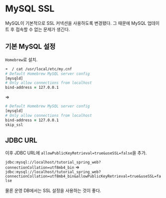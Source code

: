 # MySQL SSL

MySQL이 기본적으로 SSL 커넥션을 사용하도록 변경됐다.
그 때문에 MySQL 업데이트 후 접속할 수 없는 문제가 생긴다.

## 기본 MySQL 설정

`Homebrew`로 설치.

```zsh
➜  / cat /usr/local/etc/my.cnf
# Default Homebrew MySQL server config
[mysqld]
# Only allow connections from localhost
bind-address = 127.0.0.1
```
=&gt;
```zsh
# Default Homebrew MySQL server config
[mysqld]
# Only allow connections from localhost
bind-address = 127.0.0.1
skip_ssl
```

## JDBC URL

이후 JDBC URL에 `allowPublicKeyRetrieval=true&useSSL=false`을 추가.

`jdbc:mysql://localhost/tutorial_spring_web?connectionCollation=utf8mb4_bin`
=&gt;
`jdbc:mysql://localhost/tutorial_spring_web?connectionCollation=utf8mb4_bin&allowPublicKeyRetrieval=true&useSSL=false`

물론 운영 DB에서는 SSL 설정을 사용하는 것이 좋다.
